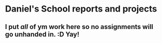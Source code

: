 # Daniel's School reports and projects
## I put _all_ of ym work here so no assignments will go unhanded in. :D Yay!
